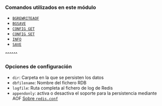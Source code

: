### Comandos utilizados en este módulo

* [`BGREWRITEAOF`](https://redis.io/commands/bgrewriteaof)
* [`BGSAVE`](https://redis.io/commands/bgsave)
* [`CONFIG GET`](https://redis.io/commands/config-get)
* [`CONFIG SET`](https://redis.io/commands/config-set)
* [`INFO`](https://redis.io/commands/info)
* [`SAVE`](https://redis.io/commands/save)

^^^^^^

### Opciones de configuración

* `dir`: Carpeta en la que se persisten los datos
* `dbfilename`: Nombre del fichero RDB
* `logfile`: Ruta completa al fichero de log de Redis
* `appendonly`: activa o desactiva el soporte para la persistencia mediante AOF
[Sobre `redis.conf`](https://redis.io/topics/config)
